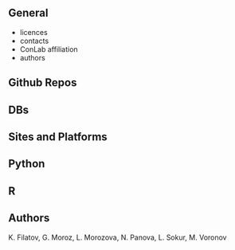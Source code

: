## General 

* licences
* contacts
* ConLab affiliation
* authors

## Github Repos

## DBs

## Sites and Platforms

## Python

## R

## Authors

K. Filatov, G. Moroz, L. Morozova, N. Panova, L. Sokur, M. Voronov
